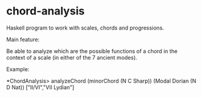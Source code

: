 # chord-analysis

Haskell program to work with scales, chords and progressions.

Main feature:

Be able to analyze which are the possible functions of a chord in the context of a scale (in either of the 7 ancient modes).

Example:

*ChordAnalysis> analyzeChord (minorChord (N C Sharp)) (Modal Dorian (N D Nat))
["II/VI","VII Lydian"]